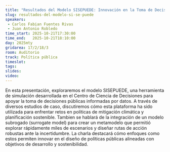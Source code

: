 ```yaml
---
title: "Resultados del Modelo SISEPUEDE: Innovación en la Toma de Decisiones Basada en Datos"
slug: resultados-del-modelo-si-se-puede
speakers:
 - Carlos Fabian Fuentes Rivas
 - Juan Antonio Robledo
time_start: 2025-10-21T17:30:00
time_end:   2025-10-21T18:10:00
day: 2025mty
gridarea: 17/2/18/3
room: Auditorio
track: Política pública
timeslot: 
tags:
slides: 
video: 
---
```


En esta presentación, exploraremos el modelo SISEPUEDE, una herramienta de simulación desarrollada en el Centro de Ciencia de Decisiones para apoyar la toma de decisiones públicas informadas por datos. A través de diversos estudios de caso, discutiremos cómo esta plataforma ha sido utilizada para enfrentar retos en políticas de mitigación climática y planificación sostenible. Tambien se hablará de la integración de un modelo subrogado (surrogate model) para crear un metamodelo que permitió explorar rápidamente miles de escenarios y diseñar rutas de acción robustas ante la incertidumbre. La charla destacará cómo enfoques como estos permiten innovar en el diseño de políticas públicas alineadas con objetivos de desarrollo y sostenibilidad.


